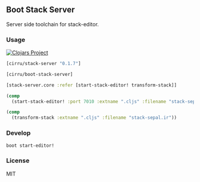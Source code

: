 
Boot Stack Server
----

Server side toolchain for stack-editor.

### Usage

[![Clojars Project](https://img.shields.io/clojars/v/cirru/stack-server.svg)](https://clojars.org/cirru/stack-server)

```clojure
[cirru/stack-server "0.1.7"]
```

```clojure
[cirru/boot-stack-server]
```

```clojure
[stack-server.core :refer [start-stack-editor! transform-stack]]

(comp
  (start-stack-editor! :port 7010 :extname ".cljs" :filename "stack-sepal.ir"))

(comp
  (transform-stack :extname ".cljs" :filename "stack-sepal.ir"))
```

### Develop

```bash
boot start-editor!
```

### License

MIT
